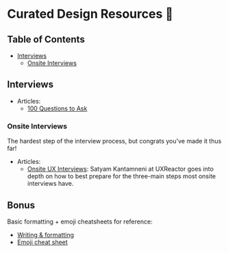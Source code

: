 # Curated Design Resources 🙇

## Table of Contents
- [Interviews](#interviews)
    - [Onsite Interviews](#onsite-interviews)


## Interviews
- Articles:
    - [100 Questions to Ask](https://medium.com/ux-power-tools/100-questions-designers-always-ask-8b9f441bcd35)

### Onsite Interviews

The hardest step of the interview process, but congrats you've made it thus far!
- Articles:
    - [Onsite UX Interviews](http://uxpamagazine.org/onsite-ux-interviews/): Satyam Kantamneni at UXReactor goes into depth on how to best prepare for the three-main steps most onsite interviews have.

## Bonus

Basic formatting + emoji cheatsheets for reference:
- [Writing & formatting](https://help.github.com/articles/basic-writing-and-formatting-syntax/)
- [Emoji cheat sheet](https://www.webpagefx.com/tools/emoji-cheat-sheet/)
